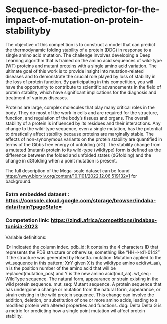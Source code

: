 # Sequence-based-predictor-for-the-impact-of-mutation-on-protein-stabilityby


The objective of this competition is to construct a model that can predict the thermodynamic folding stability of a protein (DDG) in response to a single amino acid mutation. The challenge involves developing a Deep Learning algorithm that is trained on the amino acid sequences of wild-type (WT) proteins and mutant proteins with a single amino acid variation. The ultimate goal of this work is to provide insight into mutation-related diseases and to demonstrate the crucial role played by loss of stability in the loss of protein function. By participating in this competition, you will have the opportunity to contribute to scientific advancements in the field of protein stability, which have significant implications for the diagnosis and treatment of various diseases.

Proteins are large, complex molecules that play many critical roles in the body. They do most of the work in cells and are required for the structure, function, and regulation of the body’s tissues and organs. The overall stability of a protein is influenced by its residues and their interactions. Any change to the wild-type sequence, even a single mutation, has the potential to drastically affect stability because proteins are marginally stable. The effects of non-synonymous variants on the protein stability are quantified in terms of the Gibbs free energy of unfolding (dG). The stability change from a mutated (mutant) protein to its wild-type (wildtype) form is defined as the difference between the folded and unfolded states (dGfolding) and the change in dGfolding when a point mutation is present.

The full description of the Mega-scale dataset can be found https://www.biorxiv.org/content/10.1101/2022.12.06.519132v1 for background.

### Extra embedded dataset : https://console.cloud.google.com/storage/browser/indaba-data/train?pageState=
### Competetion link: https://zindi.africa/competitions/indabax-tunisia-2023

Variable definitions:

ID: Indicated the column index.
pdb_id: It contains the 4 characters ID that represents the PDB structure or otherwise, something like “HHH-rd1-0142” if the structure was generated by Rosetta.
mutation: Mutation applied to the wt_sequence in this pattern; XnY given X is the wildtype amino acid(wt_aa), n is the position number of the amino acid that will be replaced(mutation_pos) and Y is the new amino acid(mut_aa).
wt_seq : WildType sequence. The natural form, appearance or strain existing in the wild protein sequence.
mut_seq: Mutant sequence. A protein sequence that has undergone a change or mutation from the natural form, appearance, or strain existing in the wild protein sequence. This change can involve the addition, deletion, or substitution of one or more amino acids, leading to a modified protein with altered properties and functions.
ddg: Delta Delta G is a metric for predicting how a single point mutation wil affect protein stability.